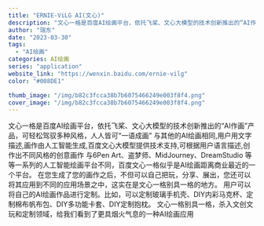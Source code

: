 ```yaml
---
title: "ERNIE-ViLG AI(文心)"
description: "文心一格是百度AI绘画平台，依托飞桨、文心大模型的技术创新推出的“AI作画”产品，可轻松驾驭多种风格，人人皆可“一语成画"
author: "瑞东"
date: "2023-03-30"
tags:
  - "AI绘画"
categories: AI绘画
series: "application"
website_link: "https://wenxin.baidu.com/ernie-vilg"
color: "#008DE1"

thumb_image: "/img/b82c3fcca38b7b6075466249e003f8f4.png"
cover_image: "/img/b82c3fcca38b7b6075466249e003f8f4.png"
---
```


文心一格是百度AI绘画平台，依托飞桨、文心大模型的技术创新推出的“AI作画”产品，可轻松驾驭多种风格，人人皆可“一语成画” 与其他的AI绘画相同,用户用文字描述,画作由人工智能生成,百度文心大模型提供技术支持,可根据用户语言描述,创作出不同风格的创意画作 与6Pen Art、盗梦师、MidJourney、DreamStudio 等等一系列的人工智能绘画平台不同，百度文心一格似乎是AI绘画距离商业最近的一个平台。 在您生成了您的画作之后，不但可以自己把玩，分享、展出，您还可以将其应用到不同的应用场景之中，这实在是文心一格别具一格的地方。 用户可以将自己的AI绘画作品进行定制。比如，可以定制玻璃手机壳、DIY内彩马克杯、定制棉布帆布包、DIY多功能卡套、DIY定制抱枕。 文心一格别具一格，杀入文创文玩和定制领域，给我们看到了更具烟火气息的一种AI绘画应用